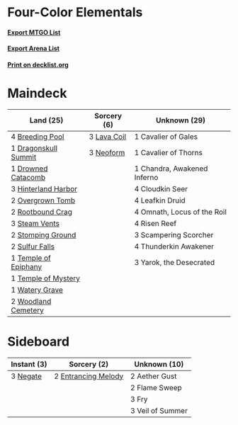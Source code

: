 # Four-Color Elementals

#### [Export MTGO List](../collection/Four-Color%20Elementals/Four-Color%20Elementals.txt)
#### [Export Arena List](../collection/Four-Color%20Elementals/Four-Color%20Elementals_arena.txt)
#### [Print on decklist.org](http://decklist.org/?deckmain=4%09Breeding%20Pool%0A1%09Cavalier%20of%20Gales%0A1%09Cavalier%20of%20Thorns%0A1%09Chandra,%20Awakened%20Inferno%0A4%09Cloudkin%20Seer%0A1%09Dragonskull%20Summit%0A1%09Drowned%20Catacomb%0A3%09Hinterland%20Harbor%0A3%09Lava%20Coil%0A4%09Leafkin%20Druid%0A3%09Neoform%0A4%09Omnath,%20Locus%20of%20the%20Roil%0A2%09Overgrown%20Tomb%0A4%09Risen%20Reef%0A2%09Rootbound%20Crag%0A3%09Scampering%20Scorcher%0A3%09Steam%20Vents%0A2%09Stomping%20Ground%0A2%09Sulfur%20Falls%0A1%09Temple%20of%20Epiphany%0A1%09Temple%20of%20Mystery%0A4%09Thunderkin%20Awakener%0A1%09Watery%20Grave%0A2%09Woodland%20Cemetery%0A3%09Yarok,%20the%20Desecrated&deckside=2%09Aether%20Gust%0A2%09Entrancing%20Melody%0A2%09Flame%20Sweep%0A3%09Fry%0A3%09Negate%0A3%09Veil%20of%20Summer)
# Maindeck

|                                           Land (25)                                           |                                     Sorcery (6)                                      |       Unknown (29)        |
|-----------------------------------------------------------------------------------------------|--------------------------------------------------------------------------------------|---------------------------|
|4 [Breeding Pool](http://gatherer.wizards.com/Pages/Card/Details.aspx?multiverseid=97088)      |3 [Lava Coil](http://gatherer.wizards.com/Pages/Card/Details.aspx?multiverseid=452858)|1 Cavalier of Gales        |
|1 [Dragonskull Summit](http://gatherer.wizards.com/Pages/Card/Details.aspx?multiverseid=420909)|3 [Neoform](http://gatherer.wizards.com/Pages/Card/Details.aspx?multiverseid=461133)  |1 Cavalier of Thorns       |
|1 [Drowned Catacomb](http://gatherer.wizards.com/Pages/Card/Details.aspx?multiverseid=430633)  |                                                                                      |1 Chandra, Awakened Inferno|
|3 [Hinterland Harbor](http://gatherer.wizards.com/Pages/Card/Details.aspx?multiverseid=443128) |                                                                                      |4 Cloudkin Seer            |
|2 [Overgrown Tomb](http://gatherer.wizards.com/Pages/Card/Details.aspx?multiverseid=405103)    |                                                                                      |4 Leafkin Druid            |
|2 [Rootbound Crag](http://gatherer.wizards.com/Pages/Card/Details.aspx?multiverseid=420934)    |                                                                                      |4 Omnath, Locus of the Roil|
|3 [Steam Vents](http://gatherer.wizards.com/Pages/Card/Details.aspx?multiverseid=405109)       |                                                                                      |4 Risen Reef               |
|2 [Stomping Ground](http://gatherer.wizards.com/Pages/Card/Details.aspx?multiverseid=405110)   |                                                                                      |3 Scampering Scorcher      |
|2 [Sulfur Falls](http://gatherer.wizards.com/Pages/Card/Details.aspx?multiverseid=443135)      |                                                                                      |4 Thunderkin Awakener      |
|1 [Temple of Epiphany](http://gatherer.wizards.com/Pages/Card/Details.aspx?multiverseid=442808)|                                                                                      |3 Yarok, the Desecrated    |
|1 [Temple of Mystery](http://gatherer.wizards.com/Pages/Card/Details.aspx?multiverseid=373571) |                                                                                      |                           |
|1 [Watery Grave](http://gatherer.wizards.com/Pages/Card/Details.aspx?multiverseid=405114)      |                                                                                      |                           |
|2 [Woodland Cemetery](http://gatherer.wizards.com/Pages/Card/Details.aspx?multiverseid=443136) |                                                                                      |                           |


# Sideboard

|                                    Instant (3)                                    |                                         Sorcery (2)                                          |  Unknown (10)  |
|-----------------------------------------------------------------------------------|----------------------------------------------------------------------------------------------|----------------|
|3 [Negate](http://gatherer.wizards.com/Pages/Card/Details.aspx?multiverseid=423707)|2 [Entrancing Melody](http://gatherer.wizards.com/Pages/Card/Details.aspx?multiverseid=435207)|2 Aether Gust   |
|                                                                                   |                                                                                              |2 Flame Sweep   |
|                                                                                   |                                                                                              |3 Fry           |
|                                                                                   |                                                                                              |3 Veil of Summer|

